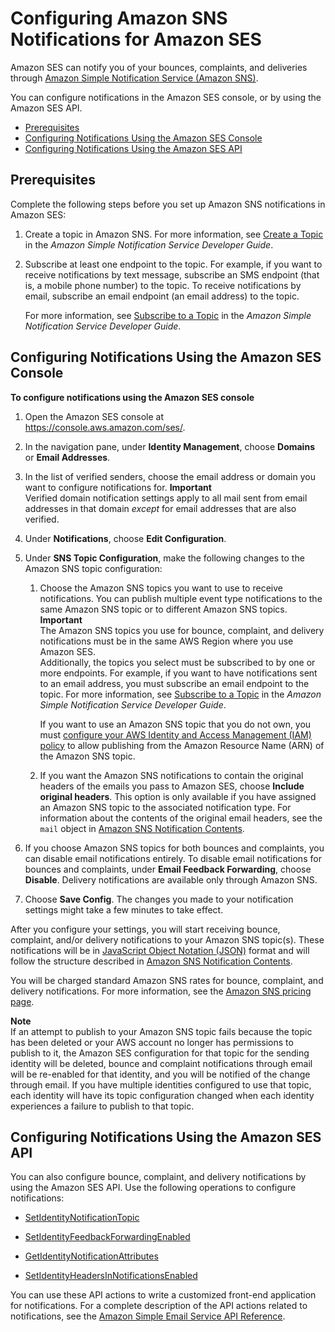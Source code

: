 # Configuring Amazon SNS Notifications for Amazon SES<a name="configure-sns-notifications"></a>

Amazon SES can notify you of your bounces, complaints, and deliveries through [Amazon Simple Notification Service \(Amazon SNS\)](https://aws.amazon.com/sns)\.

You can configure notifications in the Amazon SES console, or by using the Amazon SES API\.


+ [Prerequisites](#configure-feedback-notifications-prerequisites)
+ [Configuring Notifications Using the Amazon SES Console](#configure-feedback-notifications-console)
+ [Configuring Notifications Using the Amazon SES API](#configure-feedback-notifications-api)

## Prerequisites<a name="configure-feedback-notifications-prerequisites"></a>

Complete the following steps before you set up Amazon SNS notifications in Amazon SES:

1. Create a topic in Amazon SNS\. For more information, see [Create a Topic](http://docs.aws.amazon.com/sns/latest/dg/CreateTopic.html) in the *Amazon Simple Notification Service Developer Guide*\.

1. Subscribe at least one endpoint to the topic\. For example, if you want to receive notifications by text message, subscribe an SMS endpoint \(that is, a mobile phone number\) to the topic\. To receive notifications by email, subscribe an email endpoint \(an email address\) to the topic\. 

   For more information, see [Subscribe to a Topic](http://docs.aws.amazon.com/sns/latest/dg/SubscribeTopic.html) in the *Amazon Simple Notification Service Developer Guide*\.

## Configuring Notifications Using the Amazon SES Console<a name="configure-feedback-notifications-console"></a>

**To configure notifications using the Amazon SES console**

1. Open the Amazon SES console at [https://console\.aws\.amazon\.com/ses/](https://console.aws.amazon.com/ses/)\.

1. In the navigation pane, under **Identity Management**, choose **Domains** or **Email Addresses**\.

1. In the list of verified senders, choose the email address or domain you want to configure notifications for\.
**Important**  
Verified domain notification settings apply to all mail sent from email addresses in that domain *except* for email addresses that are also verified\.

1. Under **Notifications**, choose **Edit Configuration**\.

1. Under **SNS Topic Configuration**, make the following changes to the Amazon SNS topic configuration:

   1. Choose the Amazon SNS topics you want to use to receive notifications\. You can publish multiple event type notifications to the same Amazon SNS topic or to different Amazon SNS topics\. 
**Important**  
The Amazon SNS topics you use for bounce, complaint, and delivery notifications must be in the same AWS Region where you use Amazon SES\.  
Additionally, the topics you select must be subscribed to by one or more endpoints\. For example, if you want to have notifications sent to an email address, you must subscribe an email endpoint to the topic\. For more information, see [Subscribe to a Topic](http://docs.aws.amazon.com/sns/latest/dg/SubscribeTopic.html) in the *Amazon Simple Notification Service Developer Guide*\.

      If you want to use an Amazon SNS topic that you do not own, you must [configure your AWS Identity and Access Management \(IAM\) policy](http://docs.aws.amazon.com/IAM/latest/UserGuide/AccessPolicyLanguage.html) to allow publishing from the Amazon Resource Name \(ARN\) of the Amazon SNS topic\.

   1. If you want the Amazon SNS notifications to contain the original headers of the emails you pass to Amazon SES, choose **Include original headers**\. This option is only available if you have assigned an Amazon SNS topic to the associated notification type\. For information about the contents of the original email headers, see the `mail` object in [Amazon SNS Notification Contents](notification-contents.md)\. 

1. If you choose Amazon SNS topics for both bounces and complaints, you can disable email notifications entirely\. To disable email notifications for bounces and complaints, under **Email Feedback Forwarding**, choose **Disable**\. Delivery notifications are available only through Amazon SNS\.

1. Choose **Save Config**\. The changes you made to your notification settings might take a few minutes to take effect\.

After you configure your settings, you will start receiving bounce, complaint, and/or delivery notifications to your Amazon SNS topic\(s\)\. These notifications will be in [JavaScript Object Notation \(JSON\)](http://www.json.org) format and will follow the structure described in [Amazon SNS Notification Contents](notification-contents.md)\. 

You will be charged standard Amazon SNS rates for bounce, complaint, and delivery notifications\. For more information, see the [Amazon SNS pricing page](https://aws.amazon.com/sns/pricing)\.

**Note**  
If an attempt to publish to your Amazon SNS topic fails because the topic has been deleted or your AWS account no longer has permissions to publish to it, the Amazon SES configuration for that topic for the sending identity will be deleted, bounce and complaint notifications through email will be re\-enabled for that identity, and you will be notified of the change through email\. If you have multiple identities configured to use that topic, each identity will have its topic configuration changed when each identity experiences a failure to publish to that topic\.

## Configuring Notifications Using the Amazon SES API<a name="configure-feedback-notifications-api"></a>

You can also configure bounce, complaint, and delivery notifications by using the Amazon SES API\. Use the following operations to configure notifications:

+ [SetIdentityNotificationTopic](http://docs.aws.amazon.com/ses/latest/APIReference/API_SetIdentityNotificationTopic.html)

+ [SetIdentityFeedbackForwardingEnabled](http://docs.aws.amazon.com/ses/latest/APIReference/API_SetIdentityFeedbackForwardingEnabled.html)

+ [GetIdentityNotificationAttributes](http://docs.aws.amazon.com/ses/latest/APIReference/API_GetIdentityNotificationAttributes.html)

+ [SetIdentityHeadersInNotificationsEnabled](http://docs.aws.amazon.com/ses/latest/APIReference/API_SetIdentityHeadersInNotificationsEnabled.html)

You can use these API actions to write a customized front\-end application for notifications\. For a complete description of the API actions related to notifications, see the [Amazon Simple Email Service API Reference](http://docs.aws.amazon.com/ses/latest/APIReference/)\.